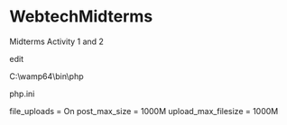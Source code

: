# WebtechMidterms
Midterms Activity 1 and 2

edit

C:\wamp64\bin\php

php.ini

file_uploads = On
post_max_size =  1000M
upload_max_filesize = 1000M